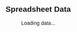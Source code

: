 <!DOCTYPE html>
<html lang="en">
<head>
    <meta charset="UTF-8">
    <meta name="viewport" content="width=device-width, initial-scale=1.0">
    <title>Spreadsheet Viewer</title>
    <style>
        body {
            font-family: Arial, sans-serif;
            text-align: center;
        }
        table {
            width: 80%;
            margin: 20px auto;
            border-collapse: collapse;
        }
        th, td {
            border: 1px solid black;
            padding: 10px;
        }
        th {
            background-color: #f2f2f2;
        }
    </style>
</head>
<body>
    <h2>Spreadsheet Data</h2>
    <p id="status">Loading data...</p>
    <table id="data-table"></table>
    <script>
        const url = "https://script.google.com/macros/s/AKfycbzldXn8izlLNKwFrzs6MXXRmfqVsWhxCvFyEmLIIktZgeHY2zX2nr5mitWRxjd7GmIp9w/exec";
        
        fetch(url)
            .then(response => {
                if (!response.ok) {
                    throw new Error(`HTTP error! Status: ${response.status}`);
                }
                return response.json();
            })
            .then(data => {
                let table = document.getElementById("data-table");
                let status = document.getElementById("status");
                status.style.display = "none";
                
                if (!Array.isArray(data) || data.length === 0) {
                    table.innerHTML = "<tr><td>No data available</td></tr>";
                    return;
                }
                
                // Create table headers
                let headerRow = document.createElement("tr");
                data[0].forEach(header => {
                    let th = document.createElement("th");
                    th.textContent = header;
                    headerRow.appendChild(th);
                });
                table.appendChild(headerRow);
                
                // Create table rows
                data.slice(1).forEach(row => {
                    let tr = document.createElement("tr");
                    row.forEach(cell => {
                        let td = document.createElement("td");
                        td.textContent = cell;
                        tr.appendChild(td);
                    });
                    table.appendChild(tr);
                });
            })
            .catch(error => {
                document.getElementById("status").textContent = "Failed to load data: " + error.message;
                console.error("Error fetching data:", error);
            });
    </script>
</body>
</html>
